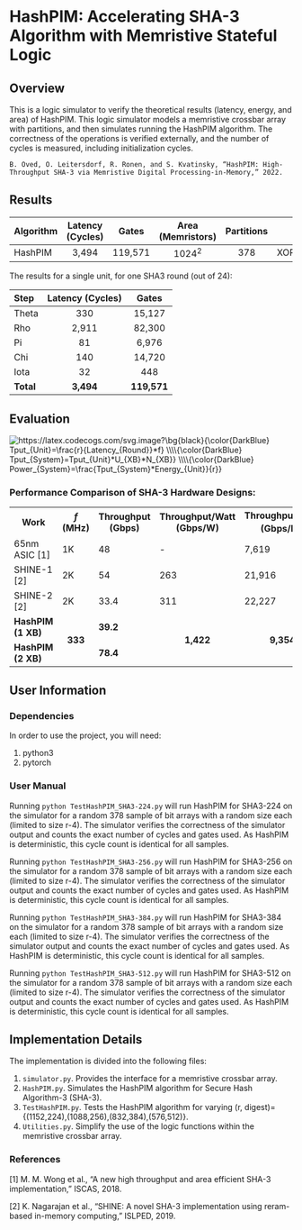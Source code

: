 # HashPIM: Accelerating SHA-3 Algorithm with Memristive Stateful Logic
## Overview
This is a logic simulator to verify the theoretical results (latency, energy, and area) of HashPIM. This logic simulator models a memristive crossbar array with partitions, and then simulates running the HashPIM algorithm. The correctness of the operations is verified externally, and the number of cycles is measured, including initialization cycles.

`B. Oved, O. Leitersdorf, R. Ronen, and S. Kvatinsky, “HashPIM: High-Throughput SHA-3 via Memristive Digital Processing-in-Memory,” 2022.`

## Results
| Algorithm | Latency (Cycles) | Gates | Area (Memristors) | Partitions | Gates |
| ---- | :----: | :----: | :----: | :----: | :----: |
| HashPIM | 3,494 | 119,571 | 1024<sup>2</sup> | 378 | XOR/NOR/NOT/OR |

The results for a single unit, for one SHA3 round (out of 24):

| Step | Latency (Cycles) | Gates |
| :---- | :----: | :----: |
| Theta | 330 | 15,127 |
| Rho | 2,911 | 82,300 |
| Pi | 81 | 6,976 |
| Chi | 140 | 14,720 |
| Iota | 32 | 448 |
| **Total** | **3,494** | **119,571** |

## Evaluation
<img src="https://latex.codecogs.com/svg.image?\bg{black}{\color{DarkBlue}&space;Tput_{Unit}=\frac{r}{Latency_{Round}}*f}&space;\\\\{\color{DarkBlue}&space;Tput_{System}=Tput_{Unit}*U_{XB}*N_{XB}}&space;\\\\{\color{DarkBlue}&space;Power_{System}=\frac{Tput_{System}*Energy_{Unit}}{r}}" title="https://latex.codecogs.com/svg.image?\bg{black}{\color{DarkBlue} Tput_{Unit}=\frac{r}{Latency_{Round}}*f} \\\\{\color{DarkBlue} Tput_{System}=Tput_{Unit}*U_{XB}*N_{XB}} \\\\{\color{DarkBlue} Power_{System}=\frac{Tput_{System}*Energy_{Unit}}{r}}" />

### Performance Comparison of SHA-3 Hardware Designs:

<table>
  <tr>
    <th>Work</th>
    <th><i>f</i> (MHz)</th>
    <th>Throughput (Gbps)</th>
    <th>Throughput/Watt (Gbps/W)</th>
    <th>Throughput/Area (Gbps/F<sup>2</sup>)</th>
  </tr>
  <tr>
    <td>65nm ASIC [1]</td>
    <td>1K</td>
    <td>48</td>
    <td>-</td>
    <td>7,619</td>
  </tr>
  <tr>
    <td>SHINE-1 [2]</td>
    <td>2K</td>
    <td>54</td>
    <td>263</td>
    <td>21,916</td>
  </tr>
  <tr>
    <td>SHINE-2 [2]</td>
    <td>2K</td>
    <td>33.4</td>
    <td>311</td>
    <td>22,227</td>
  </tr>
  <tr>
    <td><b>HashPIM (1 XB)</b></td>
    <td rowspan="2" align="center"><b>333</b></td>
    <td><b>39.2</b></td>
    <td rowspan="2" align="center"><b>1,422</b></td>
    <td rowspan="2" align="center"><b>9,354</b></td>
  </tr>
  <tr>
    <td><b>HashPIM (2 XB)</b></td>
    <td><b>78.4</b></td>
  </tr>
</table>


## User Information
### Dependencies
In order to use the project, you will need:
1. python3
2. pytorch

### User Manual
Running `python TestHashPIM_SHA3-224.py` will run HashPIM for SHA3-224 on the simulator for a random 378 sample of bit arrays with a random size each (limited to size r-4). The simulator verifies the correctness
of the simulator output and counts the exact number of cycles and gates used. As HashPIM is deterministic, this cycle count is identical for all samples.

Running `python TestHashPIM_SHA3-256.py` will run HashPIM for SHA3-256 on the simulator for a random 378 sample of bit arrays with a random size each (limited to size r-4). The simulator verifies the correctness
of the simulator output and counts the exact number of cycles and gates used. As HashPIM is deterministic, this cycle count is identical for all samples.

Running `python TestHashPIM_SHA3-384.py` will run HashPIM for SHA3-384 on the simulator for a random 378 sample of bit arrays with a random size each (limited to size r-4). The simulator verifies the correctness
of the simulator output and counts the exact number of cycles and gates used. As HashPIM is deterministic, this cycle count is identical for all samples.

Running `python TestHashPIM_SHA3-512.py` will run HashPIM for SHA3-512 on the simulator for a random 378 sample of bit arrays with a random size each (limited to size r-4). The simulator verifies the correctness
of the simulator output and counts the exact number of cycles and gates used. As HashPIM is deterministic, this cycle count is identical for all samples.

## Implementation Details
The implementation is divided into the following files: 
1. `simulator.py`. Provides the interface for a memristive crossbar array.
2. `HashPIM.py`. Simulates the HashPIM algorithm for Secure Hash Algorithm-3 (SHA-3).
3. `TestHashPIM.py`. Tests the HashPIM algorithm for varying (r, digest)={(1152,224),(1088,256),(832,384),(576,512)}.
4. `Utilities.py`. Simplify the use of the logic functions within the memristive crossbar array.

### References

[1] M. M. Wong et al., “A new high throughput and area efficient SHA-3 implementation,” ISCAS, 2018.

[2] K. Nagarajan et al., “SHINE: A novel SHA-3 implementation using reram-based in-memory computing,” ISLPED, 2019.
